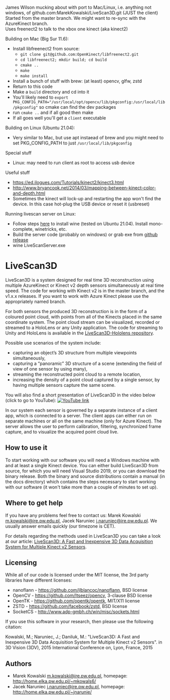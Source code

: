 James Wilson mucking about with port to Mac/Linux, i.e. anything not windows, of github.com:MarekKowalski/LiveScan3D.git (JUST the client)
Started from the master branch. We might want to re-sync with the AzureKinect branch.  
Uses freenect2 to talk to the xbox one kinect (aka kinect2)  

Building on Mac (Big Sur 11.6):
- Install libfreenect2 from source:
    - `git clone git@github.com:OpenKinect/libfreenect2.git`
    - `cd libfreenect2; mkdir build; cd build`
    - `cmake ..`
    - `make`
    - `make install`
- Install a bunch of stuff with brew: (at least) opencv, glfw, zstd
- Return to this code
- Make a `build` directory and cd into it
- You'll likely need to `export PKG_CONFIG_PATH="/usr/local/opt/opencv/lib/pkgconfig:/usr/local/lib/pkgconfig"` so cmake can find the dev packages
- run `cmake ..` and if all good then make
- If all goes well you'll get a `client` executable

Building on Linux (Ubuntu 21.04):
- Very similar to Mac, but use apt instaead of brew and you might need to set PKG_CONFIG_PATH to just `/usr/local/lib/pkgconfig`

Special stuff
- Linux: may need to run client as root to access usb device
 
Useful stuff
- https://ed.ilogues.com/Tutorials/kinect2/kinect3.html
- http://www.bryancook.net/2014/03/mapping-between-kinect-color-and-depth.html
- Sometimes the kinect will lock-up and restarting the app won't find the device. In this case hot-plug the USB device or reset it (usbreset)

Running livescan server on Linux:
 - Follow steps [here](https://www.dedoimedo.com/computers/wine-dotnet-mono.html) to install wine (tested on Ubuntu 21.04). Install mono-complete, winetricks, etc.
 - Build the server code (probably on windows) or grab exe from [github release](https://github.com/MarekKowalski/LiveScan3D/releases/tag/v1.0.1)
 - wine LiveScanServer.exe
 

# LiveScan3D #
LiveScan3D is a system designed for real time 3D reconstruction using multiple AzureKinect or Kinect v2 depth sensors simultaneously at real time speed. The code for working with Kinect v2 is in the master branch, and the v1.x.x releases. If you want to work with Azure Kinect please use the appropriately named branch.

For both sensors the produced 3D reconstruction is in the form of a coloured point cloud, with points from all of the Kinects placed in the same coordinate system. The point cloud stream can be visualized, recorded or streamed to a HoloLens or any Unity application. The code for streaming to Unity and HoloLens is available in the [LiveScan3D-Hololens repository](https://github.com/MarekKowalski/LiveScan3D-Hololens).

Possible use scenarios of the system include:
  * capturing an object’s 3D structure from multiple viewpoints simultaneously,
  * capturing a “panoramic” 3D structure of a scene (extending the field of view of one sensor by using many),
  * streaming the reconstructed point cloud to a remote location,
  * increasing the density of a point cloud captured by a single sensor, by having multiple sensors capture the same scene.

You will also find a short presentation of LiveScan3D in the video below (click to go to YouTube):
[![YouTube link](http://img.youtube.com/vi/9y_WglwpJtE/0.jpg)](http://www.youtube.com/watch?v=9y_WglwpJtE)

In our system each sensor is governed by a separate instance of a client app, which is connected to a server. The client apps can either run on separate machines or all on the same machine (only for Azure Kinect). The server allows the user to perform calibration, filtering, synchronized frame capture, and to visualize the acquired point cloud live.

## How to use it ##
To start working with our software you will need a Windows machine with and at least a single Kinect device. You can either build LiveScan3D from source, for which you will need Visual Studio 2019, or you can download the binary release.
Both the binary and source distributions contain a manual (in the docs directory) which contains the steps necessary to start working with our software (it won't take more than a couple of minutes to set up).

## Where to get help ##
If you have any problems feel free to contact us: Marek Kowalski <m.kowalski@ire.pw.edu.pl>, Jacek Naruniec <j.naruniec@ire.pw.edu.pl>. We usually answer emails quickly (our timezone is CET).

For details regarding the methods used in LiveScan3D you can take a look at our article: [LiveScan3D: A Fast and Inexpensive 3D Data Acquisition System for Multiple Kinect v2 Sensors](https://www.researchgate.net/publication/308807023_Livescan3D_A_Fast_and_Inexpensive_3D_Data_Acquisition_System_for_Multiple_Kinect_v2_Sensors).

## Licensing ##
While all of our code is licensed under the MIT license, the 3rd party libraries have different licenses:
  * nanoflann - https://github.com/jlblancoc/nanoflann, BSD license
  * OpenCV - https://github.com/Itseez/opencv, 3-clause BSD license
  * OpenTK - https://github.com/opentk/opentk, MIT/X11 license
  * ZSTD - https://github.com/facebook/zstd, BSD license
  * SocketCS - http://www.adp-gmbh.ch/win/misc/sockets.html

If you use this software in your research, then please use the following citation:

Kowalski, M.; Naruniec, J.; Daniluk, M.: "LiveScan3D: A Fast and Inexpensive 3D Data
Acquisition System for Multiple Kinect v2 Sensors". in 3D Vision (3DV), 2015 International Conference on, Lyon, France, 2015

## Authors ##
  * Marek Kowalski <m.kowalski@ire.pw.edu.pl>, homepage: http://home.elka.pw.edu.pl/~mkowals6/
  * Jacek Naruniec <j.naruniec@ire.pw.edu.pl>, homepage: http://home.elka.pw.edu.pl/~jnarunie/
